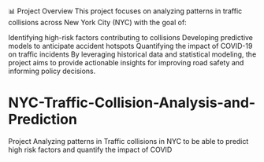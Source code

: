 📊 Project Overview
This project focuses on analyzing patterns in traffic collisions across New York City (NYC) with the goal of:

Identifying high-risk factors contributing to collisions
Developing predictive models to anticipate accident hotspots
Quantifying the impact of COVID-19 on traffic incidents
By leveraging historical data and statistical modeling, the project aims to provide actionable insights for improving road safety and informing policy decisions.

# NYC-Traffic-Collision-Analysis-and-Prediction
Project Analyzing patterns in Traffic collisions in NYC to be able to predict high risk factors and quantify the impact of COVID

